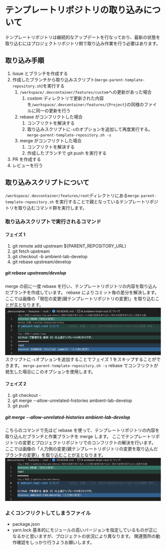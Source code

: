 # テンプレートリポジトリの取り込みについて

テンプレートリポジトリは継続的なアップデートを行なっており、最新の状態を取り込むにはプロジェクトリポジトリ側で取り込み作業を行う必要はあります。

## 取り込み手順

1. Issue とブランチを作成する
2. 作成したブランチから取り込みスクリプト(`merge-parent-template-repository.sh`)を実行する
   1. `/workspace/.devcontainer/features/custom`への更新があった場合
      1. costom ディレクトリで更新された内容を`/workspace/.devcontainer/features/{Project}`の同様のファイルに同一の更新を行う
   1. rebase がコンフリクトした場合
      1. コンフリクトを解決する
      2. 取り込みスクリプトに`-s`のオプションを追加して再度実行する。`merge-parent-template-repository.sh -s`
   1. merge がコンフリクトした場合
      1. コンフリクトを解決する
      2. 作成したブランチで git push を実行する
3. PR を作成する
4. レビューを行う

## 取り込みスクリプトについて

`/workspace/.devcontainer/features/root`ディレクトリにある`merge-parent-template-repository.sh` を実行することで親となっているテンプレートリポジトリを取り込むコマンド群を実行します。

### 取り込みスクリプトで実行されるコマンド

#### フェイズ 1

1. git remote add upstream ${PARENT_REPOSITORY_URL}
2. git fetch upstream
3. git checkout -b ambient-lab-develop
4. git rebase upstream/develop

##### git rebase upstream/develop

merge の前に一度 rebase を行い、テンプレートリポジトリの内容を取り込んだブランチを作成しています。
rebase によりコミット毎の差分を解決します。
ここでは画像の「現在の変更(親テンプレートリポジトリの変更)」を取り込むことが主となります。
<img src="doc/images/github/006.png">
スクリプトに`-s`オプションを追加することでフェイズ 1 をスキップすることができます。
`merge-parent-template-repository.sh -s`
rebase でコンフリクトが発生した場合にこのオプションを使用します。

#### フェイズ 2

1. git checkout -
2. git merge --allow-unrelated-histories ambient-lab-develop
3. git push

##### git merge --allow-unrelated-histories ambient-lab-develop

こちらのコマンドで先ほど rebase を使って、テンプレートリポジトリの内容を取り込んだブランチと作業ブランチを merge します。
ここでテンプレートリポジトリの変更とプロジェクトリポジトリでのコンフリクトの解決を行います。
ここでは画像の「人力側の変更(親テンプレートリポジトリの変更を取り込んだブランチの変更)」を取り込むことが主となります。
<img src="../../../doc/images/github/007.png">

### よくコンフリクトしてしまうファイル

- package.json
- yarn.lock
  基本的にモジュールの高いバージョンを指定しているものが正になるかと思いますが、プロジェクトの状況により異なります。
  関連箇所の動作確認をしっかり行うようお願いします。
